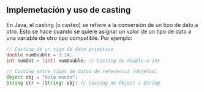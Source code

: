 ## Implemetación y uso de casting
En Java, el casting (o casteo) se refiere a la conversión de un tipo de dato a otro. Esto se hace cuando se quiere asignar un valor de un tipo de dato a una variable de otro tipo compatible. Por ejemplo:
```java
// Casting de un tipo de dato primitivo
double numDouble = 3.14;
int numInt = (int) numDouble; // Casting de double a int

// Casting entre tipos de datos de referencia (objetos)
Object obj = "Hola mundo";
String str = (String) obj; // Casting de Object a String

```
